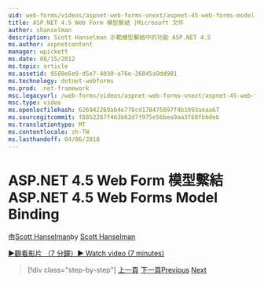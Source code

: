 ```yaml
---
uid: web-forms/videos/aspnet-web-forms-vnext/aspnet-45-web-forms-model-binding
title: ASP.NET 4.5 Web Form 模型繫結 |Microsoft 文件
author: shanselman
description: Scott Hanselman 示範模型繫結中的功能 ASP.NET 4.5
ms.author: aspnetcontent
manager: wpickett
ms.date: 08/15/2012
ms.topic: article
ms.assetid: 9588e6e9-d5e7-4030-a76e-26845a0dd901
ms.technology: dotnet-webforms
ms.prod: .net-framework
msc.legacyurl: /web-forms/videos/aspnet-web-forms-vnext/aspnet-45-web-forms-model-binding
msc.type: video
ms.openlocfilehash: 626942269ab4e778cd178475097f4b1093aeaa67
ms.sourcegitcommit: f8852267f463b62d7f975e56bea9aa3f68fbbdeb
ms.translationtype: MT
ms.contentlocale: zh-TW
ms.lasthandoff: 04/06/2018
---
```

<a name="aspnet-45-web-forms-model-binding"></a><span data-ttu-id="fc906-103">ASP.NET 4.5 Web Form 模型繫結</span><span class="sxs-lookup"><span data-stu-id="fc906-103">ASP.NET 4.5 Web Forms Model Binding</span></span>
====================
<span data-ttu-id="fc906-104">由[Scott Hanselman](https://github.com/shanselman)</span><span class="sxs-lookup"><span data-stu-id="fc906-104">by [Scott Hanselman](https://github.com/shanselman)</span></span>

[<span data-ttu-id="fc906-105">&#9654;觀看影片 （7 分鐘）</span><span class="sxs-lookup"><span data-stu-id="fc906-105">&#9654; Watch video (7 minutes)</span></span>](https://channel9.msdn.com/Blogs/ASP-NET-Site-Videos/aspnet-45-web-forms-model-binding)

> [!div class="step-by-step"]
> <span data-ttu-id="fc906-106">[上一頁](aspnet-vnext-videos-model-binding-part-3-updating.md)
> [下一頁](aspnet-45-web-forms-strong-typed-data-controls.md)</span><span class="sxs-lookup"><span data-stu-id="fc906-106">[Previous](aspnet-vnext-videos-model-binding-part-3-updating.md)
[Next](aspnet-45-web-forms-strong-typed-data-controls.md)</span></span>
